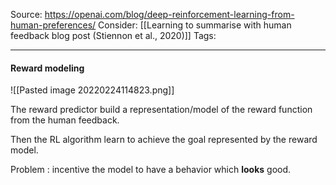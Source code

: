 Source: https://openai.com/blog/deep-reinforcement-learning-from-human-preferences/
Consider: [[Learning to summarise with human feedback blog post (Stiennon et al., 2020)]]
Tags: 
______________

#### Reward modeling 

![[Pasted image 20220224114823.png]]

The reward predictor build a representation/model of the reward function from the human feedback.

Then the RL algorithm learn to achieve the goal represented by the reward model. 

Problem : incentive the model to have a behavior which **looks** good.
